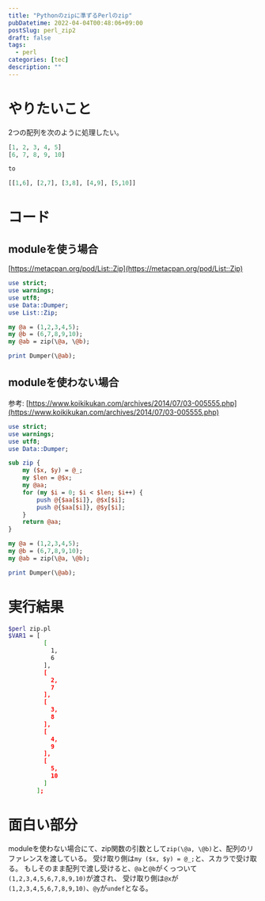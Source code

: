 ```yaml
---
title: "Pythonのzipに準ずるPerlのzip"
pubDatetime: 2022-04-04T00:48:06+09:00
postSlug: perl_zip2
draft: false
tags:
  - perl
categories: [tec]
description: ""
---
```


# やりたいこと

2つの配列を次のように処理したい。

```perl
[1, 2, 3, 4, 5]
[6, 7, 8, 9, 10]

to

[[1,6], [2,7], [3,8], [4,9], [5,10]]
```

# コード

## moduleを使う場合

[https://metacpan.org/pod/List::Zip](https://metacpan.org/pod/List::Zip)

```perl
use strict;
use warnings;
use utf8;
use Data::Dumper;
use List::Zip;

my @a = (1,2,3,4,5);
my @b = (6,7,8,9,10);
my @ab = zip(\@a, \@b);

print Dumper(\@ab);
```

## moduleを使わない場合

参考: [https://www.koikikukan.com/archives/2014/07/03-005555.php](https://www.koikikukan.com/archives/2014/07/03-005555.php)

```perl
use strict;
use warnings;
use utf8;
use Data::Dumper;

sub zip {
    my ($x, $y) = @_;
    my $len = @$x;
    my @aa;
    for (my $i = 0; $i < $len; $i++) {
        push @{$aa[$i]}, @$x[$i];
        push @{$aa[$i]}, @$y[$i];
    }
    return @aa;
}

my @a = (1,2,3,4,5);
my @b = (6,7,8,9,10);
my @ab = zip(\@a, \@b);

print Dumper(\@ab);
```

# 実行結果

```bash
$perl zip.pl
$VAR1 = [
          [
            1,
            6
          ],
          [
            2,
            7
          ],
          [
            3,
            8
          ],
          [
            4,
            9
          ],
          [
            5,
            10
          ]
        ];
```

# 面白い部分

moduleを使わない場合にて、zip関数の引数として`zip(\@a, \@b)`と、配列のリファレンスを渡している。
受け取り側は`my ($x, $y) = @_;`と、スカラで受け取る。
もしそのまま配列で渡し受けると、`@a`と`@b`がくっついて`(1,2,3,4,5,6,7,8,9,10)`が渡され、
受け取り側は`@x`が`(1,2,3,4,5,6,7,8,9,10)`、`@y`が`undef`となる。

